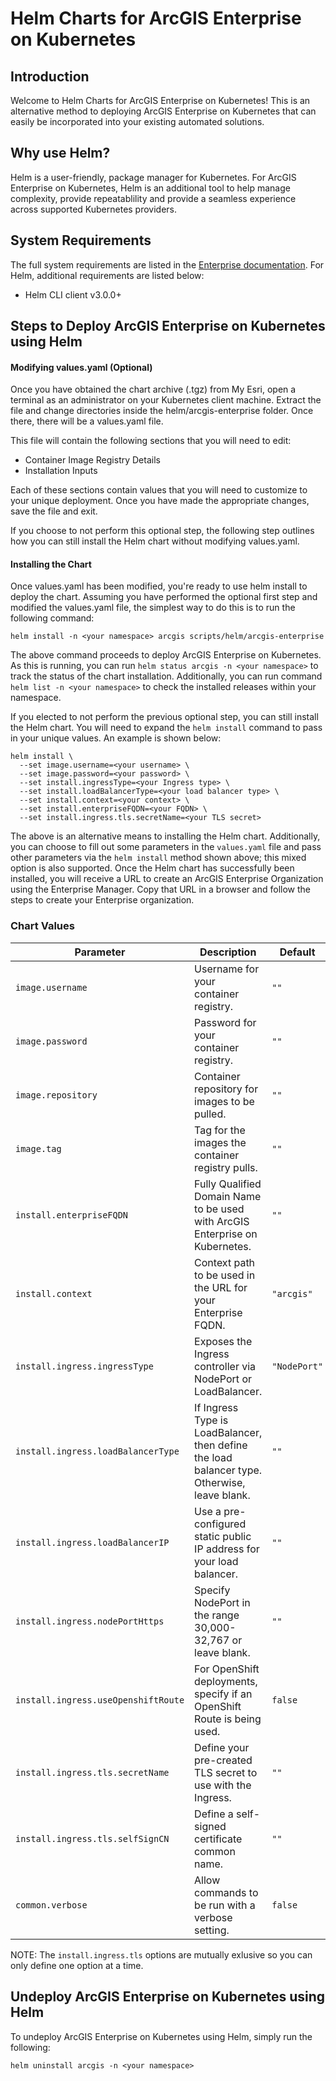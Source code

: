 # Helm Charts for ArcGIS Enterprise on Kubernetes

## Introduction

Welcome to Helm Charts for ArcGIS Enterprise on Kubernetes! This is an alternative method to deploying ArcGIS Enterprise on Kubernetes that can easily be incorporated into your existing automated solutions.

## Why use Helm?

Helm is a user-friendly, package manager for Kubernetes. For ArcGIS Enterprise on Kubernetes, Helm is an additional tool to help manage complexity, provide repeatablility and provide a seamless experience across supported Kubernetes providers.

## System Requirements

The full system requirements are listed in the [Enterprise documentation](https://enterprise-k8s.arcgis.com/en/latest/deploy/system-requirements.htm). For Helm, additional requirements are listed below:

* Helm CLI client v3.0.0+

## Steps to Deploy ArcGIS Enterprise on Kubernetes using Helm

#### Modifying values.yaml (Optional)

Once you have obtained the chart archive (.tgz) from My Esri, open a terminal as an administrator on your Kubernetes client machine. Extract the file and change directories inside the helm/arcgis-enterprise folder. Once there, there will be a values.yaml file.

This file will contain the following sections that you will need to edit:

* Container Image Registry Details
* Installation Inputs

Each of these sections contain values that you will need to customize to your unique deployment. Once you have made the appropriate changes, save the file and exit.

If you choose to not perform this optional step, the following step outlines how you can still install the Helm chart without modifying values.yaml.

#### Installing the Chart

Once values.yaml has been modified, you're ready to use helm install to deploy the chart. Assuming you have performed the optional first step and modified the values.yaml file, the simplest way to do this is to run the following command:

```helm install -n <your namespace> arcgis scripts/helm/arcgis-enterprise```

The above command proceeds to deploy ArcGIS Enterprise on Kubernetes. As this is running, you can run ```helm status arcgis -n <your namespace>``` to track the status of the chart installation. Additionally, you can run command ```helm list -n <your namespace>``` to check the installed releases within your namespace.

If you elected to not perform the previous optional step, you can still install the Helm chart. You will need to expand the ```helm install``` command to pass in your unique values. An example is shown below:

```
helm install \
  --set image.username=<your username> \
  --set image.password=<your password> \
  --set install.ingressType=<your Ingress type> \
  --set install.loadBalancerType=<your load balancer type> \
  --set install.context=<your context> \
  --set install.enterpriseFQDN=<your FQDN> \
  --set install.ingress.tls.secretName=<your TLS secret>
```

The above is an alternative means to installing the Helm chart. Additionally, you can choose to fill out some parameters in the ```values.yaml``` file and pass other parameters via the ```helm install``` method shown above; this mixed option is also supported. Once the Helm chart has successfully been installed, you will receive a URL to create an ArcGIS Enterprise Organization using the Enterprise Manager. Copy that URL in a browser and follow the steps to create your Enterprise organization.

### Chart Values

| Parameter | Description | Default |
|-----|------|---------|
| `image.username` | Username for your container registry. | `""` |
| `image.password` | Password for your container registry. | `""` |
| `image.repository` | Container repository for images to be pulled. | `""` |
| `image.tag` | Tag for the images the container registry pulls. | `""` |
| `install.enterpriseFQDN` | Fully Qualified Domain Name to be used with ArcGIS Enterprise on Kubernetes. | `""` |
| `install.context` | Context path to be used in the URL for your Enterprise FQDN. | `"arcgis"` |
| `install.ingress.ingressType` | Exposes the Ingress controller via NodePort or LoadBalancer. | `"NodePort"` |
| `install.ingress.loadBalancerType` | If Ingress Type is LoadBalancer, then define the load balancer type. Otherwise, leave blank. | `""`
| `install.ingress.loadBalancerIP` | Use a pre-configured static public IP address for your load balancer. | `""`
| `install.ingress.nodePortHttps` | Specify NodePort in the range 30,000-32,767 or leave blank. | `""`
| `install.ingress.useOpenshiftRoute` | For OpenShift deployments, specify if an OpenShift Route is being used. | `false`
| `install.ingress.tls.secretName` | Define your pre-created TLS secret to use with the Ingress. | `""`
| `install.ingress.tls.selfSignCN` | Define a self-signed certificate common name. | `""`
| `common.verbose` | Allow commands to be run with a verbose setting. | `false`

NOTE: The `install.ingress.tls` options are mutually exlusive so you can only define one option at a time.

## Undeploy ArcGIS Enterprise on Kubernetes using Helm

To undeploy ArcGIS Enterprise on Kubernetes using Helm, simply run the following:

```helm uninstall arcgis -n <your namespace>```
